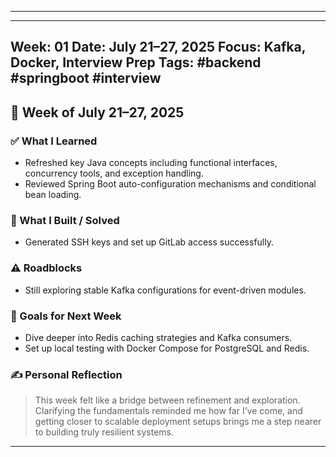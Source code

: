 
---
---
Week: 01
Date: July 21–27, 2025
Focus: Kafka, Docker, Interview Prep
Tags: #backend #springboot #interview
---

## 📆 Week of July 21–27, 2025

### ✅ What I Learned
- Refreshed key Java concepts including functional interfaces, concurrency tools, and exception handling.
- Reviewed Spring Boot auto-configuration mechanisms and conditional bean loading.

### 🔧 What I Built / Solved
- Generated SSH keys and set up GitLab access successfully.

### ⚠️ Roadblocks
- Still exploring stable Kafka configurations for event-driven modules.

### 🚀 Goals for Next Week
- Dive deeper into Redis caching strategies and Kafka consumers.
- Set up local testing with Docker Compose for PostgreSQL and Redis.

### ✍️ Personal Reflection
> This week felt like a bridge between refinement and exploration. Clarifying the fundamentals reminded me how far I’ve come, and getting closer to scalable deployment setups brings me a step nearer to building truly resilient systems.

---